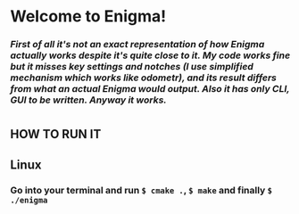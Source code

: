 # **Welcome to Enigma!**

### *First of all it's not an exact representation of how Enigma actually works despite it's quite close to it. My code works fine but it misses key settings and notches (I use simplified mechanism which works like odometr), and its result differs from what an actual Enigma would output. Also it has only CLI, GUI to be written. Anyway it works.*

# 
## **HOW TO RUN IT**
## **Linux**
### Go into your terminal and run `$ cmake .`, `$ make` and finally `$ ./enigma`
